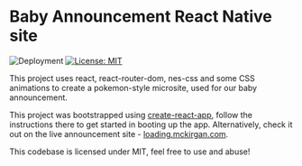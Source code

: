 # Baby Announcement React Native site

![Deployment](https://github.com/kirgy/baby-announcement/actions/workflows/main.yml/badge.svg)
[![License: MIT](https://img.shields.io/badge/License-MIT-yellow.svg)](https://opensource.org/licenses/MIT)

This project uses react, react-router-dom, nes-css and some CSS animations to create a pokemon-style microsite, used for our baby announcement.

This project was bootstrapped using [create-react-app](https://github.com/facebook/create-react-app), follow the instructions there to get started in booting up the app. Alternatively, check it out on the live announcement site - [loading.mckirgan.com](https://loading.mckirgan.com).

This codebase is licensed under MIT, feel free to use and abuse!
